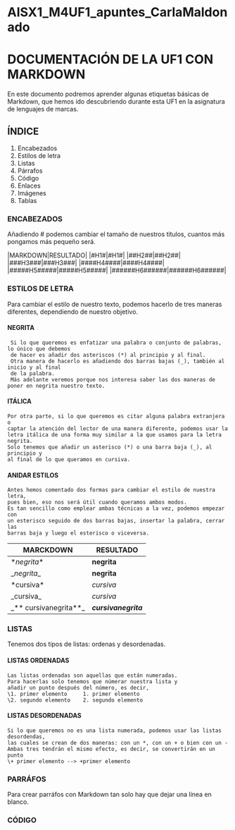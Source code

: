 # AISX1_M4UF1_apuntes_CarlaMaldonado
# DOCUMENTACIÓN DE LA UF1 CON MARKDOWN #
En este documento podremos aprender algunas etiquetas básicas de Markdown, que hemos ido descubriendo durante esta UF1 en la asignatura de lenguajes de marcas.

## ÍNDICE ##
1. Encabezados
2. Estilos de letra
3. Listas
4. Párrafos
5. Código
6. Enlaces
7. Imágenes
8. Tablas

### ENCABEZADOS ###
Añadiendo # podemos cambiar el tamaño de nuestros títulos, cuantos más pongamos más pequeño será. 


|MARKDOWN|RESULTADO|
|\#H1#|#H1#|
|\##H2##|##H2##|
|\###H3###|###H3###|
|\####H4####|####H4####|
|\#####H5#####|#####H5#####|
|\######H6######|######H6######|


### ESTILOS DE LETRA ###
  Para cambiar el estilo de nuestro texto, 
         podemos hacerlo de tres maneras diferentes,
         dependiendo de nuestro objetivo.

 #### NEGRITA ####
  
     Si lo que queremos es enfatizar una palabra o conjunto de palabras, lo único que debemos 
     de hacer es añadir dos asteriscos (*) al principio y al final. 
     Otra manera de hacerlo es añadiendo dos barras bajas (_), también al inicio y al final 
     de la palabra. 
     Más adelante veremos porque nos interesa saber las dos maneras de poner en negrita nuestro texto.

 #### ITÁLICA ####
    Por otra parte, si lo que queremos es citar alguna palabra extranjera o 
    captar la atención del lector de una manera diferente, podemos usar la 
    letra itálica de una forma muy similar a la que usamos para la letra negrita. 
    Solo tenemos que añadir un asterisco (*) o una barra baja (_), al principio y 
    al final de lo que queramos en cursiva.

#### ANIDAR ESTILOS ####
    Antes hemos comentado dos formas para cambiar el estilo de nuestra letra, 
    pues bien, eso nos será útil cuando queramos ambos modos. 
    Es tan sencillo como emplear ambas técnicas a la vez, podemos empezar con 
    un esterisco seguido de dos barras bajas, insertar la palabra, cerrar las 
    barras baja y luego el esterisco o viceversa.
    
|MARCKDOWN|RESULTADO|
|---------|---------|
| \**negrita** | **negrita** |
| \__negrita__|__negrita__|
|\*cursiva*|*cursiva*|
|\_cursiva_|_cursiva_|
|\_** cursivanegrita**_ | **_cursivanegrita_**|

### LISTAS ###
Tenemos dos tipos de listas: ordenas y desordenadas.

 #### LISTAS ORDENADAS ####
    Las listas ordenadas son aquellas que están numeradas.
    Para hacerlas solo tenemos que númerar nuestra lista y 
    añadir un punto después del número, es decir,
    \1. primer elemento     1. primer elemento
    \2. segundo elemento    2. segundo elemento

 #### LISTAS DESORDENADAS ####
    Si lo que queremos no es una lista numerada, podemos usar las listas desordendas, 
    las cuales se crean de dos maneras: con un *, con un + o bien con un -
    Ambas tres tendrán el mismo efecto, es decir, se convertirán en un punto
    \+ primer elemento --> +primer elemento


### PARRÁFOS ###
Para crear parráfos con Markdown tan solo hay que dejar una línea en blanco.

### CÓDIGO ###








